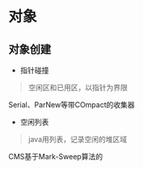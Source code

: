 # 对象

## 对象创建
+ 指针碰撞

> 空闲区和已用区，以指针为界限

Serial、ParNew等带COmpact的收集器
+ 空闲列表

>java用列表，记录空闲的堆区域

CMS基于Mark-Sweep算法的